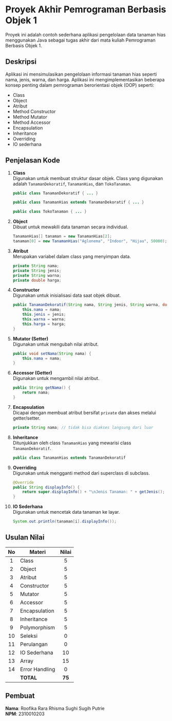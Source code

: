 # Proyek Akhir Pemrograman Berbasis Objek 1

Proyek ini adalah contoh sederhana aplikasi pengelolaan data tanaman hias menggunakan Java sebagai tugas akhir dari mata kuliah Pemrograman Berbasis Objek 1.

## Deskripsi

Aplikasi ini mensimulasikan pengelolaan informasi tanaman hias seperti nama, jenis, warna, dan harga. Aplikasi ini mengimplementasikan beberapa konsep penting dalam pemrograman berorientasi objek (OOP) seperti:

- Class  
- Object  
- Atribut  
- Method Constructor  
- Method Mutator  
- Method Accessor  
- Encapsulation  
- Inheritance  
- Overriding  
- IO sederhana  

## Penjelasan Kode

1. **Class**  
   Digunakan untuk membuat struktur dasar objek. Class yang digunakan adalah `TanamanDekoratif`, `TanamanHias`, dan `TokoTanaman`.

   ```java
   public class TanamanDekoratif { ... }

   public class TanamanHias extends TanamanDekoratif { ... }

   public class TokoTanaman { ... }
   ```

2. **Object**  
   Dibuat untuk mewakili data tanaman secara individual.

   ```java
   TanamanHias[] tanaman = new TanamanHias[2];
   tanaman[0] = new TanamanHias("Aglonema", "Indoor", "Hijau", 50000);
   ```

3. **Atribut**  
   Merupakan variabel dalam class yang menyimpan data.

   ```java
   private String nama;
   private String jenis;
   private String warna;
   private double harga;
   ```

4. **Constructor**  
   Digunakan untuk inisialisasi data saat objek dibuat.

   ```java
   public TanamanDekoratif(String nama, String jenis, String warna, double harga) {
       this.nama = nama;
       this.jenis = jenis;
       this.warna = warna;
       this.harga = harga;
   }
   ```

5. **Mutator (Setter)**  
   Digunakan untuk mengubah nilai atribut.

   ```java
   public void setNama(String nama) {
       this.nama = nama;
   }
   ```

6. **Accessor (Getter)**  
   Digunakan untuk mengambil nilai atribut.

   ```java
   public String getNama() {
       return nama;
   }
   ```

7. **Encapsulation**  
   Dicapai dengan membuat atribut bersifat `private` dan akses melalui getter/setter.

   ```java
   private String nama; // tidak bisa diakses langsung dari luar
   ```

8. **Inheritance**  
   Ditunjukkan oleh class `TanamanHias` yang mewarisi class `TanamanDekoratif`.

   ```java
   public class TanamanHias extends TanamanDekoratif
   ```

9. **Overriding**  
   Digunakan untuk mengganti method dari superclass di subclass.

   ```java
   @Override
   public String displayInfo() {
       return super.displayInfo() + "\nJenis Tanaman: " + getJenis();
   }
   ```

10. **IO Sederhana**  
    Digunakan untuk mencetak data tanaman ke layar.

    ```java
    System.out.println(tanaman[i].displayInfo());
    ```

## Usulan Nilai

| No  | Materi         | Nilai |
| :-: | -------------- | :---: |
|  1  | Class          |  5    |
|  2  | Object         |  5    |
|  3  | Atribut        |  5    |
|  4  | Constructor    |  5    |
|  5  | Mutator        |  5    |
|  6  | Accessor       |  5    |
|  7  | Encapsulation  |  5    |
|  8  | Inheritance    |  5    |
|  9  | Polymorphism   |  5    |
| 10  | Seleksi        |  0    |
| 11  | Perulangan     |  0    |
| 12  | IO Sederhana   | 10    |
| 13  | Array          | 15    |
| 14  | Error Handling |  0    |
|     | **TOTAL**      | **75** |

## Pembuat

**Nama**: Roofika Rara Rhisma Sughi Sugih Putrie  
**NPM**: 2310010203
